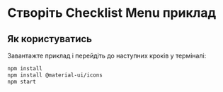 # Створіть Checklist Menu приклад

## Як користуватись

Завантажте приклад і перейдіть до наступних кроків у терміналі:


```sh
npm install
npm install @material-ui/icons
npm start
```
